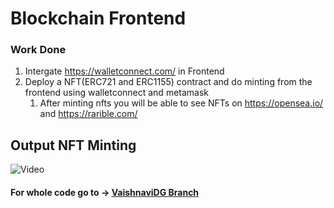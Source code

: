 # Blockchain Frontend #

### Work Done ###

1. Intergate https://walletconnect.com/ in Frontend
1. Deploy a NFT(ERC721 and ERC1155) contract and do minting from the frontend using walletconnect and metamask
	1. After minting nfts you will be able to see NFTs on https://opensea.io/ and https://rarible.com/


## Output NFT Minting ##
![Video](https://github.com/Vaishnavidg/NFTMinter/assets/54136990/4cd252d0-72de-4a15-8975-c654f7a08432)

#### For whole code go to -> [VaishnaviDG Branch](https://github.com/Vaishnavidg/NFTMinter/tree/VaishnaviDG)

